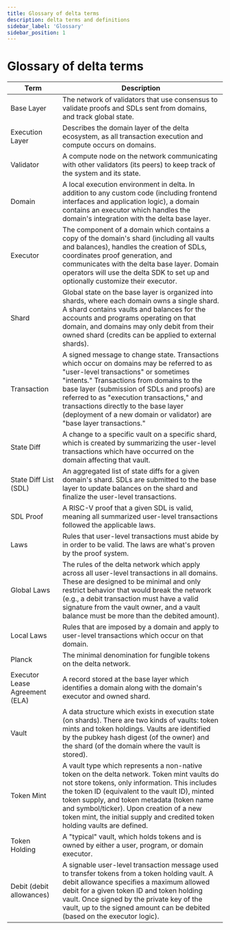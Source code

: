 ```yaml
---
title: Glossary of delta terms
description: delta terms and definitions
sidebar_label: 'Glossary'
sidebar_position: 1
---
```


# Glossary of delta terms

| Term | Description |
| ----------- | ----------- |
| Base Layer | The network of validators that use consensus to validate proofs and SDLs sent from domains, and track global state. |
| Execution Layer | Describes the domain layer of the delta ecosystem, as all transaction execution and compute occurs on domains. |
| Validator | A compute node on the network communicating with other validators (its peers) to keep track of the system and its state. |
| Domain | A local execution environment in delta. In addition to any custom code (including frontend interfaces and application logic), a domain contains an executor which handles the domain's integration with the delta base layer. |
| Executor | The component of a domain which contains a copy of the domain's shard (including all vaults and balances), handles the creation of SDLs, coordinates proof generation, and communicates with the delta base layer. Domain operators will use the delta SDK to set up and optionally customize their executor. |
| Shard | Global state on the base layer is organized into shards, where each domain owns a single shard. A shard contains vaults and balances for the accounts and programs operating on that domain, and domains may only debit from their owned shard (credits can be applied to external shards). |
| Transaction | A signed message to change state. Transactions which occur on domains may be referred to as "user-level transactions" or sometimes "intents." Transactions from domains to the base layer (submission of SDLs and proofs) are referred to as "execution transactions," and transactions directly to the base layer (deployment of a new domain or validator) are "base layer transactions." |
| State Diff | A change to a specific vault on a specific shard, which is created by summarizing the user-level transactions which have occurred on the domain affecting that vault. |
| State Diff List (SDL) | An aggregated list of state diffs for a given domain's shard. SDLs are submitted to the base layer to update balances on the shard and finalize the user-level transactions. |
| SDL Proof | A RISC-V proof that a given SDL is valid, meaning all summarized user-level transactions followed the applicable laws. |
| Laws | Rules that user-level transactions must abide by in order to be valid. The laws are what's proven by the proof system. |
| Global Laws | The rules of the delta network which apply across all user-level transactions in all domains. These are designed to be minimal and only restrict behavior that would break the network (e.g., a debit transaction must have a valid signature from the vault owner, and a vault balance must be more than the debited amount). |
| Local Laws | Rules that are imposed by a domain and apply to user-level transactions which occur on that domain. |
| Planck | The minimal denomination for fungible tokens on the delta network. |
| Executor Lease Agreement (ELA) | A record stored at the base layer which identifies a domain along with the domain's executor and owned shard. |
| Vault | A data structure which exists in execution state (on shards). There are two kinds of vaults: token mints and token holdings. Vaults are identified by the pubkey hash digest (of the owner) and the shard (of the domain where the vault is stored). |
| Token Mint | A vault type which represents a non-native token on the delta network. Token mint vaults do not store tokens, only information. This includes the token ID (equivalent to the vault ID), minted token supply, and token metadata (token name and symbol/ticker). Upon creation of a new token mint, the initial supply and credited token holding vaults are defined. |
| Token Holding | A "typical" vault, which holds tokens and is owned by either a user, program, or domain executor. |
| Debit (debit allowances) | A signable user-level transaction message used to transfer tokens from a token holding vault. A debit allowance specifies a maximum allowed debit for a given token ID and token holding vault. Once signed by the private key of the vault, up to the signed amount can be debited (based on the executor logic). |
